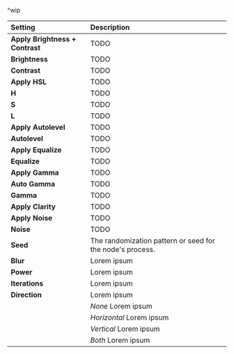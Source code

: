 ^wip

| Setting                         | Description                                               |
| :------------------------------ | :-------------------------------------------------------- |
| **Apply Brightness + Contrast** | TODO                                                      |
| **Brightness**                  | TODO                                                      |
| **Contrast**                    | TODO                                                      |
| **Apply HSL**                   | TODO                                                      |
| **H**                           | TODO                                                      |
| **S**                           | TODO                                                      |
| **L**                           | TODO                                                      |
| **Apply Autolevel**             | TODO                                                      |
| **Autolevel**                   | TODO                                                      |
| **Apply Equalize**              | TODO                                                      |
| **Equalize**                    | TODO                                                      |
| **Apply Gamma**                 | TODO                                                      |
| **Auto Gamma**                  | TODO                                                      |
| **Gamma**                       | TODO                                                      |
| **Apply Clarity**               | TODO                                                      |
| **Apply Noise**                 | TODO                                                      |
| **Noise**                       | TODO                                                      |
| **Seed**                        | The randomization pattern or seed for the node's process. |
| **Blur**                        | Lorem ipsum                                               |
| **Power**                       | Lorem ipsum                                               |
| **Iterations**                  | Lorem ipsum                                               |
| **Direction**                   | Lorem ipsum                                               |
|                                 | *None* Lorem ipsum                                        |
|                                 | *Horizontal* Lorem ipsum                                  |
|                                 | *Vertical* Lorem ipsum                                    |
|                                 | *Both* Lorem ipsum                                        |